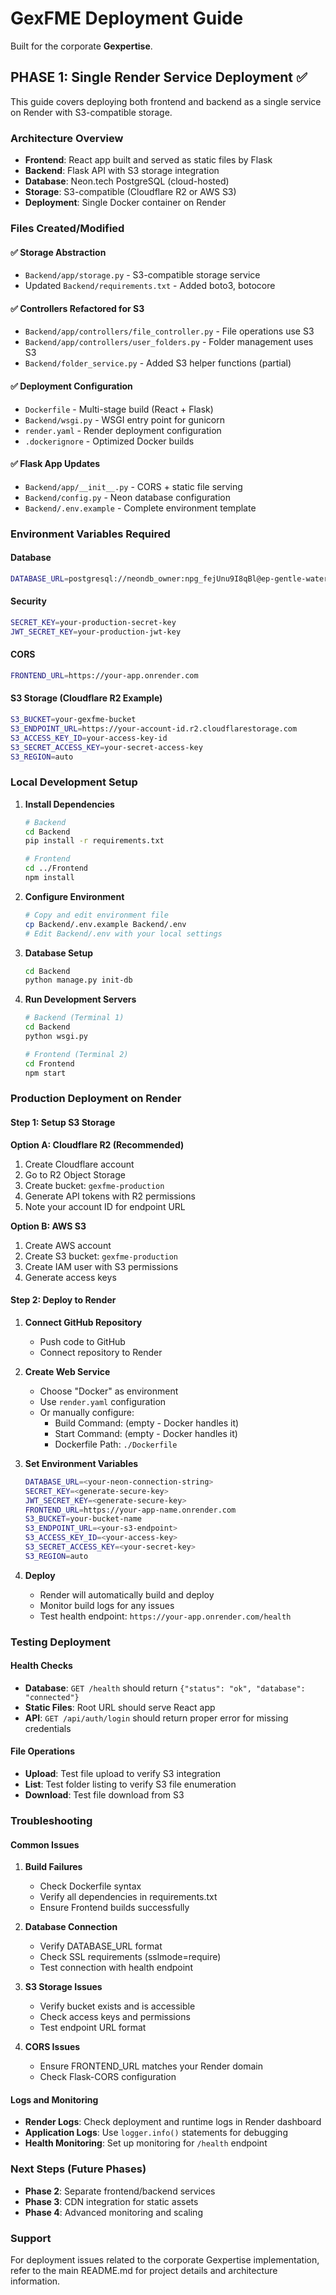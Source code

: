 # GexFME Deployment Guide

Built for the corporate **Gexpertise**.

## PHASE 1: Single Render Service Deployment ✅

This guide covers deploying both frontend and backend as a single service on Render with S3-compatible storage.

### Architecture Overview

- **Frontend**: React app built and served as static files by Flask
- **Backend**: Flask API with S3 storage integration
- **Database**: Neon.tech PostgreSQL (cloud-hosted)
- **Storage**: S3-compatible (Cloudflare R2 or AWS S3)
- **Deployment**: Single Docker container on Render

### Files Created/Modified

#### ✅ Storage Abstraction
- `Backend/app/storage.py` - S3-compatible storage service
- Updated `Backend/requirements.txt` - Added boto3, botocore

#### ✅ Controllers Refactored for S3
- `Backend/app/controllers/file_controller.py` - File operations use S3
- `Backend/app/controllers/user_folders.py` - Folder management uses S3
- `Backend/folder_service.py` - Added S3 helper functions (partial)

#### ✅ Deployment Configuration
- `Dockerfile` - Multi-stage build (React + Flask)
- `Backend/wsgi.py` - WSGI entry point for gunicorn
- `render.yaml` - Render deployment configuration
- `.dockerignore` - Optimized Docker builds

#### ✅ Flask App Updates
- `Backend/app/__init__.py` - CORS + static file serving
- `Backend/config.py` - Neon database configuration
- `Backend/.env.example` - Complete environment template

### Environment Variables Required

#### Database
```bash
DATABASE_URL=postgresql://neondb_owner:npg_fejUnu9I8qBl@ep-gentle-waterfall-a2no54oi-pooler.eu-central-1.aws.neon.tech/neondb?sslmode=require&channel_binding=require
```

#### Security
```bash
SECRET_KEY=your-production-secret-key
JWT_SECRET_KEY=your-production-jwt-key
```

#### CORS
```bash
FRONTEND_URL=https://your-app.onrender.com
```

#### S3 Storage (Cloudflare R2 Example)
```bash
S3_BUCKET=your-gexfme-bucket
S3_ENDPOINT_URL=https://your-account-id.r2.cloudflarestorage.com
S3_ACCESS_KEY_ID=your-access-key-id
S3_SECRET_ACCESS_KEY=your-secret-access-key
S3_REGION=auto
```

### Local Development Setup

1. **Install Dependencies**
   ```bash
   # Backend
   cd Backend
   pip install -r requirements.txt
   
   # Frontend
   cd ../Frontend
   npm install
   ```

2. **Configure Environment**
   ```bash
   # Copy and edit environment file
   cp Backend/.env.example Backend/.env
   # Edit Backend/.env with your local settings
   ```

3. **Database Setup**
   ```bash
   cd Backend
   python manage.py init-db
   ```

4. **Run Development Servers**
   ```bash
   # Backend (Terminal 1)
   cd Backend
   python wsgi.py
   
   # Frontend (Terminal 2)
   cd Frontend
   npm start
   ```

### Production Deployment on Render

#### Step 1: Setup S3 Storage

**Option A: Cloudflare R2 (Recommended)**
1. Create Cloudflare account
2. Go to R2 Object Storage
3. Create bucket: `gexfme-production`
4. Generate API tokens with R2 permissions
5. Note your account ID for endpoint URL

**Option B: AWS S3**
1. Create AWS account
2. Create S3 bucket: `gexfme-production`
3. Create IAM user with S3 permissions
4. Generate access keys

#### Step 2: Deploy to Render

1. **Connect GitHub Repository**
   - Push code to GitHub
   - Connect repository to Render

2. **Create Web Service**
   - Choose "Docker" as environment
   - Use `render.yaml` configuration
   - Or manually configure:
     - Build Command: (empty - Docker handles it)
     - Start Command: (empty - Docker handles it)
     - Dockerfile Path: `./Dockerfile`

3. **Set Environment Variables**
   ```bash
   DATABASE_URL=<your-neon-connection-string>
   SECRET_KEY=<generate-secure-key>
   JWT_SECRET_KEY=<generate-secure-key>
   FRONTEND_URL=https://your-app-name.onrender.com
   S3_BUCKET=your-bucket-name
   S3_ENDPOINT_URL=<your-s3-endpoint>
   S3_ACCESS_KEY_ID=<your-access-key>
   S3_SECRET_ACCESS_KEY=<your-secret-key>
   S3_REGION=auto
   ```

4. **Deploy**
   - Render will automatically build and deploy
   - Monitor build logs for any issues
   - Test health endpoint: `https://your-app.onrender.com/health`

### Testing Deployment

#### Health Checks
- **Database**: `GET /health` should return `{"status": "ok", "database": "connected"}`
- **Static Files**: Root URL should serve React app
- **API**: `GET /api/auth/login` should return proper error for missing credentials

#### File Operations
- **Upload**: Test file upload to verify S3 integration
- **List**: Test folder listing to verify S3 file enumeration
- **Download**: Test file download from S3

### Troubleshooting

#### Common Issues

1. **Build Failures**
   - Check Dockerfile syntax
   - Verify all dependencies in requirements.txt
   - Ensure Frontend builds successfully

2. **Database Connection**
   - Verify DATABASE_URL format
   - Check SSL requirements (sslmode=require)
   - Test connection with health endpoint

3. **S3 Storage Issues**
   - Verify bucket exists and is accessible
   - Check access keys and permissions
   - Test endpoint URL format

4. **CORS Issues**
   - Ensure FRONTEND_URL matches your Render domain
   - Check Flask-CORS configuration

#### Logs and Monitoring
- **Render Logs**: Check deployment and runtime logs in Render dashboard
- **Application Logs**: Use `logger.info()` statements for debugging
- **Health Monitoring**: Set up monitoring for `/health` endpoint

### Next Steps (Future Phases)

- **Phase 2**: Separate frontend/backend services
- **Phase 3**: CDN integration for static assets
- **Phase 4**: Advanced monitoring and scaling

### Support

For deployment issues related to the corporate Gexpertise implementation, refer to the main README.md for project details and architecture information.
